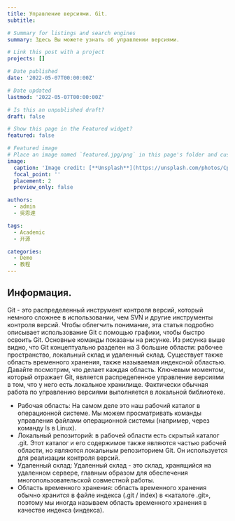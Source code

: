 ```yaml
---
title: Управление версиями. Git.
subtitle: 

# Summary for listings and search engines
summary: Здесь Вы можете узнать об управлении версиями.

# Link this post with a project
projects: []

# Date published
date: '2022-05-07T00:00:00Z'

# Date updated
lastmod: '2022-05-07T00:00:00Z'

# Is this an unpublished draft?
draft: false

# Show this page in the Featured widget?
featured: false

# Featured image
# Place an image named `featured.jpg/png` in this page's folder and customize its options here.
image:
  caption: 'Image credit: [**Unsplash**](https://unsplash.com/photos/CpkOjOcXdUY)'
  focal_point: ''
  placement: 2
  preview_only: false

authors:
  - admin
  - 吳恩達

tags:
  - Academic
  - 开源

categories:
  - Demo
  - 教程
---
```


## Информация.

Git - это распределенный инструмент контроля версий, который немного сложнее в использовании, чем SVN и другие инструменты контроля версий. Чтобы облегчить понимание, эта статья подробно описывает использование Git с помощью графики, чтобы быстро освоить Git. Основные команды показаны на рисунке. 
Из рисунка выше видно, что Git концептуально разделен на 3 большие области: рабочее пространство, локальный склад и удаленный склад. Существует также область временного хранения, также называемая индексной областью. Давайте посмотрим, что делает каждая область. Ключевым моментом, который отражает Git, является распределенное управление версиями в том, что у него есть локальное хранилище. Фактически обычная работа по управлению версиями выполняется в локальной библиотеке.

 - Рабочая область: На самом деле это наш рабочий каталог в операционной системе. Мы можем просматривать команды управления файлами операционной системы (например, через команду ls в Linux).
 - Локальный репозиторий: в рабочей области есть скрытый каталог .git. Этот каталог и его содержимое также являются частью рабочей области, но являются локальным репозиторием Git. Он используется для реализации контроля версий.
 - Удаленный склад: Удаленный склад - это склад, хранящийся на удаленном сервере, главным образом для обеспечения многопользовательской совместной работы.
 - Область временного хранения: область временного хранения обычно хранится в файле индекса (.git / index) в «каталоге .git», поэтому мы иногда называем область временного хранения в качестве индекса (индекса).


